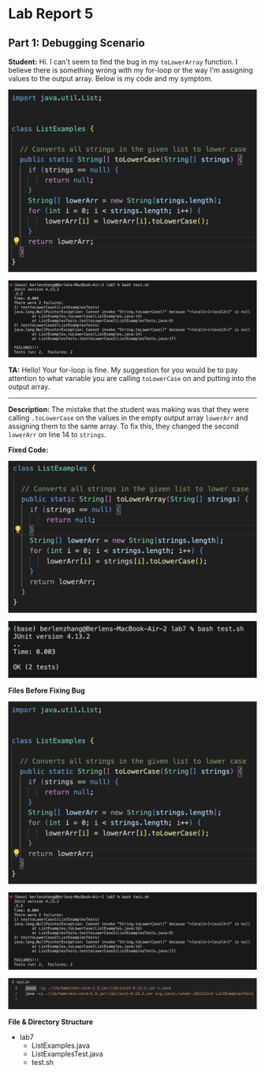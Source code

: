 # Lab Report 5

## Part 1: Debugging Scenario

**Student:**
Hi. I can't seem to find the bug in my `toLowerArray` function. I believe there is something wrong with my for-loop or the way I'm assigning values to the output array. Below is my code and my symptom.

![Image](lowerArrayBug.jpg)

![Image](lowerArraySymp.jpg)

**TA:**
Hello! Your for-loop is fine. My suggestion for you would be to pay attention to what variable you are calling `toLowerCase` on and putting into the output array. 

---

**Description:**
The mistake that the student was making was that they were calling `.toLowerCase` on the values in the empty output array `lowerArr` and assigning them to the same array. To fix this, they changed the second `lowerArr` on line 14 to `strings`.

**Fixed Code:**

![Image](lowerArrayFixed.jpg)

![Image](lowerArrayPass.jpg)

**Files Before Fixing Bug**

![Image](lowerArrayBug.jpg)

![Image](lowerArraySymp.jpg)

![Image](bashSS.jpg)

**File & Directory Structure**

* lab7
  * ListExamples.java
  * ListExamplesTest.java
  * test.sh
 
 
